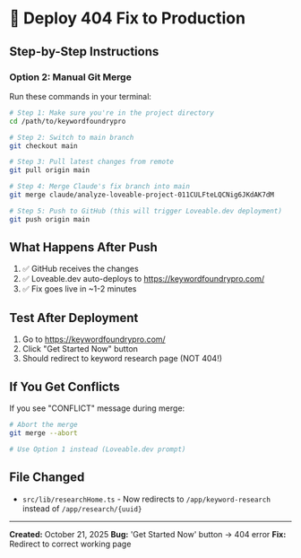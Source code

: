 # 🚀 Deploy 404 Fix to Production

## Step-by-Step Instructions

### Option 2: Manual Git Merge

Run these commands in your terminal:

```bash
# Step 1: Make sure you're in the project directory
cd /path/to/keywordfoundrypro

# Step 2: Switch to main branch
git checkout main

# Step 3: Pull latest changes from remote
git pull origin main

# Step 4: Merge Claude's fix branch into main
git merge claude/analyze-loveable-project-011CULFteLQCNig6JKdAK7dM

# Step 5: Push to GitHub (this will trigger Loveable.dev deployment)
git push origin main
```

## What Happens After Push

1. ✅ GitHub receives the changes
2. ✅ Loveable.dev auto-deploys to https://keywordfoundrypro.com/
3. ✅ Fix goes live in ~1-2 minutes

## Test After Deployment

1. Go to https://keywordfoundrypro.com/
2. Click "Get Started Now" button
3. Should redirect to keyword research page (NOT 404!)

## If You Get Conflicts

If you see "CONFLICT" message during merge:

```bash
# Abort the merge
git merge --abort

# Use Option 1 instead (Loveable.dev prompt)
```

## File Changed

- `src/lib/researchHome.ts` - Now redirects to `/app/keyword-research` instead of `/app/research/{uuid}`

---

**Created:** October 21, 2025
**Bug:** 'Get Started Now' button → 404 error
**Fix:** Redirect to correct working page
